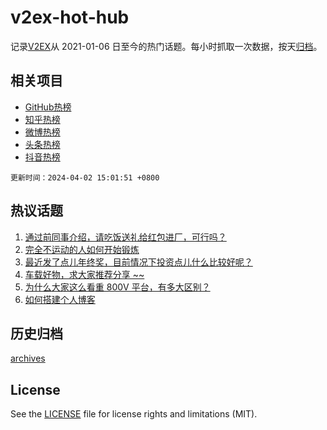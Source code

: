 # v2ex-hot-hub

 记录[V2EX](https://www.v2ex.com/)从 2021-01-06 日至今的热门话题。每小时抓取一次数据，按天[归档](archives)。
 
 ## 相关项目

- [GitHub热榜](https://github.com/it985/github-hot-hub)
- [知乎热榜](https://github.com/it985/zhihu-hot-hub)
- [微博热榜](https://github.com/it985/weibo-hot-hub)
- [头条热榜](https://github.com/it985/toutiao-hot-hub)
- [抖音热榜](https://github.com/it985/douyin-hot-hub)


 `更新时间：2024-04-02 15:01:51 +0800`

## 热议话题

1. [通过前同事介绍，请吃饭送礼给红包进厂，可行吗？](https://www.v2ex.com/t/1028851)
1. [完全不运动的人如何开始锻炼](https://www.v2ex.com/t/1028945)
1. [最近发了点儿年终奖，目前情况下投资点儿什么比较好呢？](https://www.v2ex.com/t/1029007)
1. [车载好物，求大家推荐分享 ~~](https://www.v2ex.com/t/1028818)
1. [为什么大家这么看重 800V 平台，有多大区别？](https://www.v2ex.com/t/1029056)
1. [如何搭建个人博客](https://www.v2ex.com/t/1029023)

## 历史归档

[archives](archives)

## License

See the [LICENSE](LICENSE) file for license rights and limitations (MIT).
